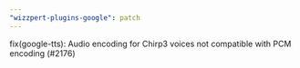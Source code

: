 ```yaml
---
"wizzpert-plugins-google": patch
---
```


fix(google-tts): Audio encoding for Chirp3 voices not compatible with PCM encoding (#2176)
